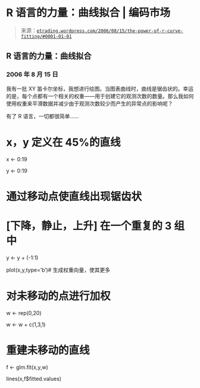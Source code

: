 <!--yml

分类：未分类

日期：2024-05-12 19:51:14

-->

# R 语言的力量：曲线拟合 | 编码市场

> 来源：[`etrading.wordpress.com/2006/08/15/the-power-of-r-curve-fitting/#0001-01-01`](https://etrading.wordpress.com/2006/08/15/the-power-of-r-curve-fitting/#0001-01-01)

## R 语言的力量：曲线拟合

### 2006 年 8 月 15 日

我有一批 XY 笛卡尔坐标，我想进行绘图。当图表曲线时，曲线是锯齿状的。幸运的是，每个点都有一个相关的权重——用于创建它的观测次数的数量。那么我如何使用权重来平滑数据并减少由于观测次数较少而产生的异常点的影响呢？

有了 R 语言，一切都很简单……

# x，y 定义在 45%的直线

x <- 0:19

y <- 0:19

# 通过移动点使直线出现锯齿状

# [下降，静止，上升] 在一个重复的 3 组中

y <- y + (-1:1)

plot(x,y,type=’b’)# 生成权重向量，使其更多

# 对未移动的点进行加权

w <- rep(0,20)

w <- w + c(1,3,1)

# 重建未移动的直线

f <- glm.fit(x,y,w)

lines(x,f$fitted.values)

